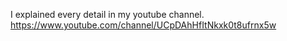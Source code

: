 I explained every detail in my youtube channel.
https://www.youtube.com/channel/UCpDAhHfItNkxk0t8ufrnx5w

